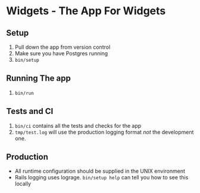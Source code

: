 # Widgets - The App For Widgets

## Setup

1. Pull down the app from version control
2. Make sure you have Postgres running
3. `bin/setup`

## Running The app

1. `bin/run`

## Tests and CI

1. `bin/ci` contains all the tests and checks for the app
2. `tmp/test.log` will use the production logging format
    *not* the development one.

## Production

* All runtime configuration should be supplied
  in the UNIX environment
* Rails logging uses lograge. `bin/setup help`
  can tell you how to see this locally
